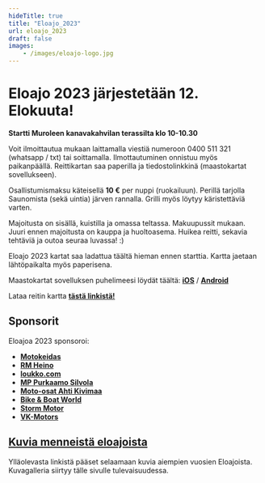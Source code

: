 ```yaml
---
hideTitle: true
title: "Eloajo_2023"
url: eloajo_2023
draft: false
images:
    - /images/eloajo-logo.jpg
---
```


# Eloajo 2023 järjestetään 12. Elokuuta!

**Startti Muroleen kanavakahvilan terassilta klo 10-10.30**

Voit ilmoittautua mukaan laittamalla viestiä numeroon 0400 511 321 (whatsapp / txt) tai soittamalla. Ilmottautuminen onnistuu myös paikanpäällä. Reittikartan saa paperilla ja tiedostolinkkinä (maastokartat sovellukseen).

Osallistumismaksu käteisellä **10 €** per nuppi (ruokailuun). Perillä tarjolla Saunomista (sekä uintia) järven rannalla. Grilli myös löytyy käristettäviä varten.

Majoitusta on sisällä, kuistilla ja omassa teltassa. Makuupussit mukaan. Juuri ennen majoitusta on kauppa ja huoltoasema. Huikea reitti, sekavia tehtäviä ja outoa seuraa luvassa! :)

Eloajo 2023 kartat saa ladattua täältä hieman ennen starttia. Kartta jaetaan lähtöpaikalta myös paperisena.

Maastokartat sovelluksen puhelimeesi löydät täältä: **[iOS](https://apps.apple.com/fi/app/karttaselain-maastokartta/id366054373gi)** / **[Android](https://play.google.com/store/apps/details?id=com.swampsend.maastokartat)**

Lataa reitin kartta [**tästä linkistä!**](/eloajokartat_2023.gpx)

## Sponsorit

Eloajoa 2023 sponsoroi:

-   [**Motokeidas**](https://www.motokeidas.com/)
-   [**RM Heino**](https://www.rmheino.fi/)
-   [**loukko.com**](https://www.loukko.com/)
-   [**MP Purkaamo Silvola**](https://www.mp-purkaamo.fi/)
-   [**Moto-osat Ahti Kivimaa**](https://www.moto-osat.fi/)
-   [**Bike & Boat World**](https://www.bikeworld.fi/)
-   [**Storm Motor**](https://www.storm-motor.fi/)
-   [**VK-Motors**](https://vk-motors.fi/)

## **[Kuvia menneistä eloajoista](https://photos.google.com/share/AF1QipP6qgHgricd6BB3yYS_NbBRUUL8NtWyUTs2cxvBZ4-V69JutbDUHpwxLtUVTon3cg?key=SndiYjZSeWpBYlROOFNkRHMtdEpCVGpNam8yUW9B)**

Ylläolevasta linkistä pääset selaamaan kuvia aiempien vuosien Eloajoista. Kuvagalleria siirtyy tälle sivulle tulevaisuudessa.
